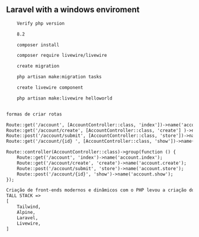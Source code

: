 

## Laravel with a windows enviroment

```txt
    Verify php version

    8.2
```

```txt
    composer install

    composer require livewire/livewire
```

```txt
    create migration

    php artisan make:migration tasks
```
```txt
    create livewire component

    php artisan make:livewire helloworld
```

```txt

formas de criar rotas

Route::get('/account', [AccountController::class, 'index'])->name('account.index');
Route::get('/account/create', [AccountController::class, 'create'] )->name('account.create');
Route::post('/account/submit', [AccountController::class, 'store'])->name('account.store');
Route::get('/account/{id} ', [AccountController::class, 'show'])->name('account.show');

Route::controller(AccountController::class)->group(function () {
    Route::get('/account', 'index')->name('account.index');
    Route::get('/account/create', 'create')->name('account.create');
    Route::post('/account/submit', 'store')->name('account.store');
    Route::post('/account/{id}', 'show')->name('account.show');
});

```
<!--
    A pasta build não é versionada juntamente com a pasta vendor do composer.
    Acredito que tenho que rotar o build direto no servidor e instalar as dependências do composer novamente .
    ** npm run build **
    ** composer install **
 -->
```txt
Criação de front-ends modernos e dinâmicos com o PHP levou a criação do Livewire e do Alpine.js
TALL STACK => 
[
    Tailwind,
    Alpine,
    Laravel,
    Livewire,
]
```

